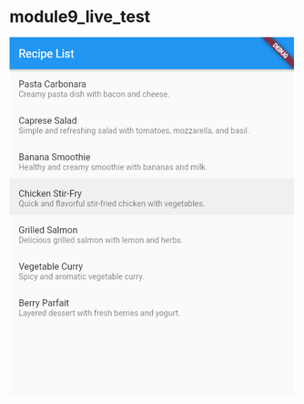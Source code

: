 # module9_live_test

![App Screenshot](https://github.com/Fahaddada47/ostad-flutter/blob/main/m9_livetest.png?raw=true) 
